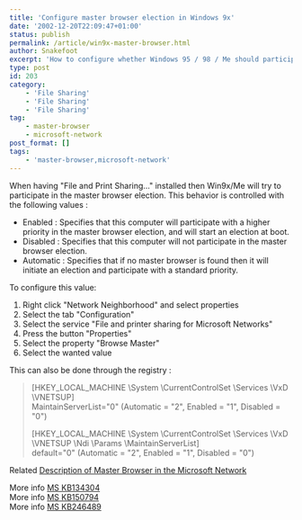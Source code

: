 ```yaml
---
title: 'Configure master browser election in Windows 9x'
date: '2002-12-20T22:09:47+01:00'
status: publish
permalink: /article/win9x-master-browser.html
author: Snakefoot
excerpt: 'How to configure whether Windows 95 / 98 / Me should participate in the master browser election.'
type: post
id: 203
category:
    - 'File Sharing'
    - 'File Sharing'
    - 'File Sharing'
tag:
    - master-browser
    - microsoft-network
post_format: []
tags:
    - 'master-browser,microsoft-network'
---
```

When having "File and Print Sharing..." installed then Win9x/Me will try to participate in the master browser election. This behavior is controlled with the following values :

- Enabled : Specifies that this computer will participate with a higher priority in the master browser election, and will start an election at boot.
- Disabled : Specifies that this computer will not participate in the master browser election.
- Automatic : Specifies that if no master browser is found then it will initiate an election and participate with a standard priority.
 
 To configure this value:
1. Right click "Network Neighborhood" and select properties
2. Select the tab "Configuration"
3. Select the service "File and printer sharing for Microsoft Networks"
4. Press the button "Properties"
5. Select the property "Browse Master"
6. Select the wanted value
 
 This can also be done through the registry :
 > \[HKEY\_LOCAL\_MACHINE \\System \\CurrentControlSet \\Services \\VxD \\VNETSUP\]  
 >  MaintainServerList="0" (Automatic = "2", Enabled = "1", Disabled = "0")  
 >   
 >  \[HKEY\_LOCAL\_MACHINE \\System \\CurrentControlSet \\Services \\VxD \\VNETSUP \\Ndi \\Params \\MaintainServerList\]  
 >  default="0" (Automatic = "2", Enabled = "1", Disabled = "0")

 Related [Description of Master Browser in the Microsoft Network](/article/windows-master-browser.html)  
  
 More info [MS KB134304](http://support.microsoft.com/kb/134304 "Troubleshooting Browsing with Client for Microsoft Networks [Q134304]")  
 More info [MS KB150794](http://support.microsoft.com/kb/150794 "MaintainServerList Value Location in Windows 95 Resource Kit [Q150794]")  
 More info [MS KB246489](http://support.microsoft.com/kb/246489 "Frequent Browser Elections When Windows 95 and Windows NT 4.0 Configured in Workgroup [Q246489]")  